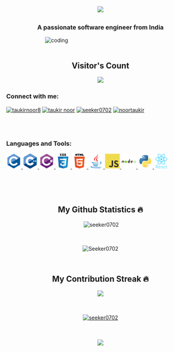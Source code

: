 <h1 align="center">
  <a href="https://git.io/typing-svg">
    <img src="https://readme-typing-svg.herokuapp.com/?lines=Hello,+There!+👋;It's+Taukir+Noor....;Nice+to+e-meet+you!&center=true&size=30">
  </a>
</h1>
<h3 align="center">A passionate software engineer from India</h3>

<img align="right" alt="coding" width="400" src="https://i.pinimg.com/originals/06/60/ef/0660efe82fa3da42ed56eef013171835.gif"><br> <br>

<p align="center"> 
  <h2 align="center">Visitor's Count </h2>
</p>
<p align = "center">
  <img src="https://profile-counter.glitch.me/Seeker0702/count.svg" />
</p>

<h3 align="left">Connect with me:</h3>
<p align="left">
  <a href="https://twitter.com/taukirnoor8" target="blank"><img align="center" src="https://raw.githubusercontent.com/rahuldkjain/github-profile-readme-generator/master/src/images/icons/Social/twitter.svg" alt="taukirnoor8" height="30" width="40" /></a>
<a href="https://linkedin.com/in/taukir noor" target="blank"><img align="center" src="https://raw.githubusercontent.com/rahuldkjain/github-profile-readme-generator/master/src/images/icons/Social/linked-in-alt.svg" alt="taukir noor" height="30" width="40" /></a>
<a href="https://instagram.com/seeker0702" target="blank"><img align="center" src="https://raw.githubusercontent.com/rahuldkjain/github-profile-readme-generator/master/src/images/icons/Social/instagram.svg" alt="seeker0702" height="30" width="40" /></a>
<a href="https://www.leetcode.com/noortaukir" target="blank"><img align="center" src="https://raw.githubusercontent.com/rahuldkjain/github-profile-readme-generator/master/src/images/icons/Social/leet-code.svg" alt="noortaukir" height="30" width="40" /></a>
</p><br> <br> 






<h3 align="left">Languages and Tools:</h3>
<p align="left"> <a href="https://www.cprogramming.com/" target="_blank" rel="noreferrer"> <img src="https://raw.githubusercontent.com/devicons/devicon/master/icons/c/c-original.svg" alt="c" width="40" height="40"/> </a> <a href="https://www.w3schools.com/cpp/" target="_blank" rel="noreferrer"> <img src="https://raw.githubusercontent.com/devicons/devicon/master/icons/cplusplus/cplusplus-original.svg" alt="cplusplus" width="40" height="40"/> </a> <a href="https://www.w3schools.com/cs/" target="_blank" rel="noreferrer"> <img src="https://raw.githubusercontent.com/devicons/devicon/master/icons/csharp/csharp-original.svg" alt="csharp" width="40" height="40"/> </a> <a href="https://www.w3schools.com/css/" target="_blank" rel="noreferrer"> <img src="https://raw.githubusercontent.com/devicons/devicon/master/icons/css3/css3-original-wordmark.svg" alt="css3" width="40" height="40"/> </a> <a href="https://www.w3.org/html/" target="_blank" rel="noreferrer"> <img src="https://raw.githubusercontent.com/devicons/devicon/master/icons/html5/html5-original-wordmark.svg" alt="html5" width="40" height="40"/> </a> <a href="https://www.java.com" target="_blank" rel="noreferrer"> <img src="https://raw.githubusercontent.com/devicons/devicon/master/icons/java/java-original.svg" alt="java" width="40" height="40"/> </a> <a href="https://developer.mozilla.org/en-US/docs/Web/JavaScript" target="_blank" rel="noreferrer"> <img src="https://raw.githubusercontent.com/devicons/devicon/master/icons/javascript/javascript-original.svg" alt="javascript" width="40" height="40"/> </a> <a href="https://nodejs.org" target="_blank" rel="noreferrer"> <img src="https://raw.githubusercontent.com/devicons/devicon/master/icons/nodejs/nodejs-original-wordmark.svg" alt="nodejs" width="40" height="40"/> </a> <a href="https://www.python.org" target="_blank" rel="noreferrer"> <img src="https://raw.githubusercontent.com/devicons/devicon/master/icons/python/python-original.svg" alt="python" width="40" height="40"/> </a> <a href="https://reactjs.org/" target="_blank" rel="noreferrer"> <img src="https://raw.githubusercontent.com/devicons/devicon/master/icons/react/react-original-wordmark.svg" alt="react" width="40" height="40"/> </a> </p> <br><br><br>

 <h2 align="center">My Github Statistics 🔥</h2> 
<p align="center">
<p align="center">&nbsp;<img align="center" src="https://github-readme-stats.vercel.app/api?username=seeker0702&show_icons=true&locale=en" alt="seeker0702" /></p>
 
 <br>
 <div align="center">
 <p><img align="center" src="https://github-readme-stats.vercel.app/api/top-langs?username=Seeker0702&show_icons=true&locale=en&count-private=true$height=80&theme=tokyonight" alt="Seeker0702" /></p>


</div><br>


<h2 align="center">My Contribution Streak 🔥</h2>
<p align="center">
  <a href="https://github.com/Iamtripathisatyam/github-readme-streak-stats">
    <img src="https://github-readme-streak-stats.herokuapp.com/?user=Seeker0702&theme=dark&hide_border=true&background=0D1117&stroke=0000"/>
  </a>
 </p>  
 <br>
<p align="center"> <a href="https://github.com/ryo-ma/github-profile-trophy"><img src="https://github-profile-trophy.vercel.app/?username=seeker0702" alt="seeker0702" /></a> </p>

<h1 align="center">
  <a href="https://git.io/typing-svg">
    <img src="https://readme-typing-svg.herokuapp.com/?lines=Thank+you....!&center=true&size=30">
  </a>
